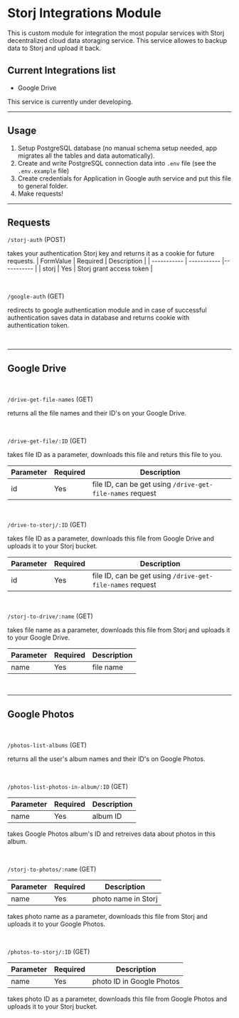 # Storj Integrations Module

This is custom module for integration the most popular services with Storj decentralized cloud data storaging service. This service allowes to backup data to Storj and upload it back.

## Current Integrations list
- Google Drive


This service is currently under developing.

---

## Usage
1. Setup PostgreSQL database (no manual schema setup needed, app migrates all the tables and data automatically).
2. Create and write PostgreSQL connection data into `.env` file (see the `.env.example` file)
3. Create credentials for Application in Google auth service and put this file to general folder.
4. Make requests!

---

## Requests



`/storj-auth` (POST)

takes your authentication Storj key and returns it as a cookie for future requests.
| FormValue | Required |  Description |
| ----------- | ----------- |----------- |
| storj | Yes | Storj grant access token |

&nbsp;

`/google-auth` (GET)

redirects to google authentication module and in case of successful authentication saves data in database and returns cookie with authentication token.

&nbsp;

---

## Google Drive

&nbsp;

`/drive-get-file-names` (GET)

returns all the file names and their ID's on your Google Drive.

&nbsp;

`/drive-get-file/:ID` (GET)

takes file ID as a parameter, downloads this file and returs this file to you.

| Parameter | Required |  Description |
| ----------- | ----------- |----------- |
| id | Yes | file ID, can be get using `/drive-get-file-names` request |

&nbsp;

`/drive-to-storj/:ID` (GET)

takes file ID as a parameter, downloads this file from Google Drive and uploads it to your Storj bucket.

| Parameter | Required |  Description |
| ----------- | ----------- |----------- |
| id | Yes | file ID, can be get using `/drive-get-file-names` request |

&nbsp;

`/storj-to-drive/:name` (GET)

takes file name as a parameter, downloads this file from Storj and uploads it to your Google Drive.

| Parameter | Required |  Description |
| ----------- | ----------- |----------- |
| name | Yes | file name |

&nbsp;


---

## Google Photos

&nbsp;

`/photos-list-albums` (GET)

returns all the user's album names and their ID's on Google Photos.

&nbsp;

`/photos-list-photos-in-album/:ID` (GET)

| Parameter | Required |  Description |
| ----------- | ----------- |----------- |
| name | Yes | album ID |

takes Google Photos album's ID and retreives data about photos in this album.

&nbsp;

`/storj-to-photos/:name` (GET)

| Parameter | Required |  Description |
| ----------- | ----------- |----------- |
| name | Yes | photo name in Storj |

takes photo name as a parameter, downloads this file from Storj and uploads it to your Google Photos.

&nbsp;

`/photos-to-storj/:ID` (GET)

| Parameter | Required |  Description |
| ----------- | ----------- |----------- |
| name | Yes | photo ID in Google Photos |

takes photo ID as a parameter, downloads this file from Google Photos and uploads it to your Storj bucket.

&nbsp;

